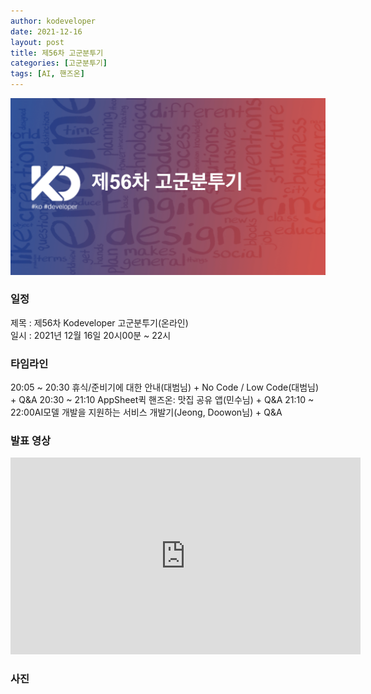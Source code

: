 ```yaml
---
author: kodeveloper
date: 2021-12-16
layout: post
title: 제56차 고군분투기
categories: [고군분투기]
tags: [AI, 핸즈온]
---
```


![](/img/struggle/56/title.png)

### 일정

제목 : 제56차 Kodeveloper 고군분투기(온라인)  
일시 : 2021년 12월 16일 20시00분 ~ 22시   

### 타임라인

20:05 ~ 20:30 휴식/준비기에 대한 안내(대범님) + No Code / Low Code(대범님) + Q&A
20:30 ~ 21:10 AppSheet퀵 핸즈온: 맛집 공유 앱(민수님) + Q&A
21:10 ~ 22:00AI모델 개발을 지원하는 서비스 개발기(Jeong, Doowon님) + Q&A


### 발표 영상

<iframe width="560" height="315" src="https://www.youtube.com/embed/xE9L7WzVTUQ" title="YouTube video player" frameborder="0" allow="accelerometer; autoplay; clipboard-write; encrypted-media; gyroscope; picture-in-picture" allowfullscreen></iframe>

### 사진

